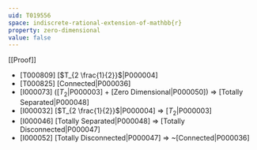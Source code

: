 ```yaml
---
uid: T019556
space: indiscrete-rational-extension-of-mathbb{r}
property: zero-dimensional
value: false
---
```

[[Proof]]

* [T000809] [$T_{2 \frac{1}{2}}$|P000004]
* [T000825] [Connected|P000036]
* [I000073] ([$T_2$|P000003] + [Zero Dimensional|P000050]) => [Totally Separated|P000048]
* [I000032] [$T_{2 \frac{1}{2}}$|P000004] => [$T_2$|P000003]
* [I000046] [Totally Separated|P000048] => [Totally Disconnected|P000047]
* [I000052] [Totally Disconnected|P000047] => ~[Connected|P000036]

